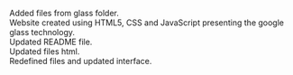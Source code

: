 Added files from glass folder.<br/>
Website created using HTML5, CSS and JavaScript presenting the google glass technology.<br/>
Updated README file.<br/>
Updated files html.<br/>
Redefined files and updated interface.